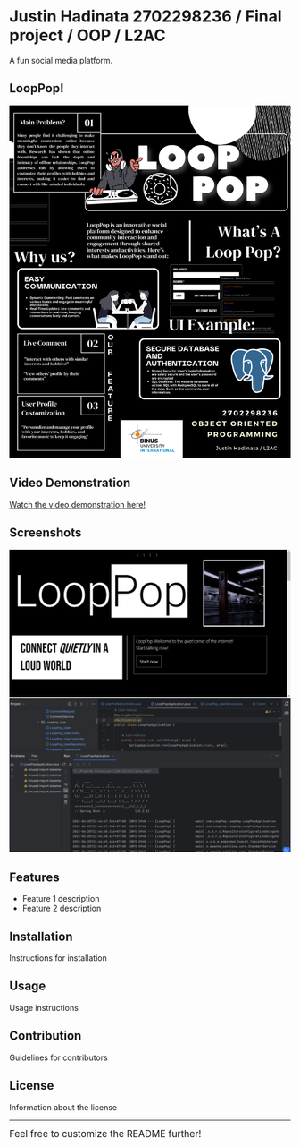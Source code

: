 # Justin Hadinata 2702298236 / Final project / OOP / L2AC

A fun social media platform.

## LoopPop!
![OurPoster](FinalProject_Poster.png)

## Video Demonstration
[Watch the video demonstration here!](https://youtu.be/W4wNyJpvC6U)

## Screenshots
![Screenshot 1](ScreenShot1.png)
![Screenshot 2](ScreenShot2.png)

## Features
- Feature 1 description
- Feature 2 description

## Installation
Instructions for installation

## Usage
Usage instructions

## Contribution
Guidelines for contributors

## License
Information about the license

---

<span style="font-size: larger;">Feel free to customize the README further!</span>
